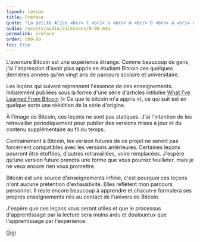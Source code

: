 ```yaml
---
layout: lesson
title: Préface
quote: "La petite Alice <br/> t <br/> o <br/> m <br/> b <br/> a <br/> dans le trOu, <br/> se cogna la tête <br/> et se fit mal à l'âme."
audio: /assets/audio/21lessons/0-00.m4a
permalink: preface
order: ch0-00
toc: true
---
```


L'aventure Bitcoin est une expérience étrange. Comme beaucoup de gens,
j'ai l'impression d'avoir plus appris en étudiant Bitcoin
ces quelques dernières années qu'en vingt ans de parcours scolaire et universitaire.

Les leçons qui suivent reprennent l'essence de ces enseignements. Initialement publiées
sous la forme d'une série d'articles intitulée [What I’ve Learned From Bitcoin][I]
(« Ce que le bitcoin m'a appris »), ce qui suit est en quelque sorte une réédition
de la série d'origine.

À l'image de Bitcoin, ces leçons ne sont pas statiques. J'ai l'intention de les
retravailler périodiquement pour publier des versions mises à jour et du contenu
supplémentaire au fil du temps.

Contrairement à Bitcoin, les version futures de ce projet ne seront pas forcément
compatibles avec les versions antérieures. Certaines leçons pourront être étoffées,
d'autres retravaillées, voire remplacées. J'espère qu'une version future prendra une
forme que vous pourrez feuilleter, mais je ne veux encore rien vous promettre.

Bitcoin est une source d'enseignements infinie, c'est pourquoi ces leçons n'ont aucune
prétention d'exhaustivité. Elles reflètent mon parcours personnel. Il reste
encore beaucoup à apprendre et chacun·e formulera ses propres enseignements nés au contact
de l'univers de Bitcoin.

J'espère que ces leçons vous seront utiles et que le processus d'apprentissage par
la lecture sera moins ardu et douloureux que l'apprentissage par l'expérience.

[Gigi][dergigi]

<!-- Internal -->
[I]: https://dergigi.com/2018/12/21/philosophical-teachings-of-bitcoin/

<!-- Twitter -->
[dergigi]: https://twitter.com/dergigi

<!-- Wikipedia -->
[alice]: https://fr.wikipedia.org/wiki/Les_Aventures_d%27Alice_au_pays_des_merveilles
[carroll]: https://fr.wikipedia.org/wiki/Lewis_Carroll
